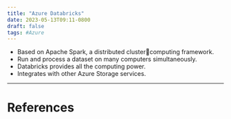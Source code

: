 ```yaml
---
title: "Azure Databricks"
date: 2023-05-13T09:11-0800
draft: false
tags: #Azure
---
```


- Based on Apache Spark, a distributed clustercomputing framework.
- Run and process a dataset on many computers simultaneously.
- Databricks provides all the computing power.
- Integrates with other Azure Storage services.

---
# References
